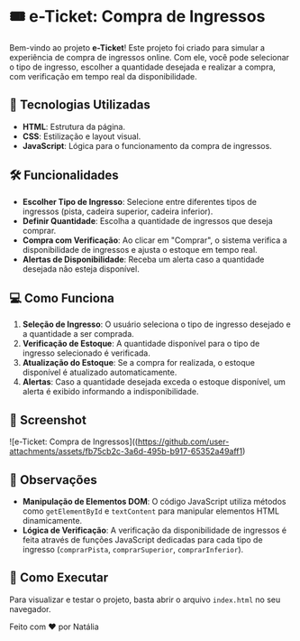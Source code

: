 # 🎟️ e-Ticket: Compra de Ingressos

Bem-vindo ao projeto **e-Ticket**! Este projeto foi criado para simular a experiência de compra de ingressos online. Com ele, você pode selecionar o tipo de ingresso, escolher a quantidade desejada e realizar a compra, com verificação em tempo real da disponibilidade.

## 🎨 Tecnologias Utilizadas

- **HTML**: Estrutura da página.
- **CSS**: Estilização e layout visual.
- **JavaScript**: Lógica para o funcionamento da compra de ingressos.

## 🛠️ Funcionalidades

- **Escolher Tipo de Ingresso**: Selecione entre diferentes tipos de ingressos (pista, cadeira superior, cadeira inferior).
- **Definir Quantidade**: Escolha a quantidade de ingressos que deseja comprar.
- **Compra com Verificação**: Ao clicar em "Comprar", o sistema verifica a disponibilidade de ingressos e ajusta o estoque em tempo real.
- **Alertas de Disponibilidade**: Receba um alerta caso a quantidade desejada não esteja disponível.

## 💻 Como Funciona

1. **Seleção de Ingresso**: O usuário seleciona o tipo de ingresso desejado e a quantidade a ser comprada.
2. **Verificação de Estoque**: A quantidade disponível para o tipo de ingresso selecionado é verificada.
3. **Atualização do Estoque**: Se a compra for realizada, o estoque disponível é atualizado automaticamente.
4. **Alertas**: Caso a quantidade desejada exceda o estoque disponível, um alerta é exibido informando a indisponibilidade.

## 📸 Screenshot

![e-Ticket: Compra de Ingressos]((https://github.com/user-attachments/assets/fb75cb2c-3a6d-495b-b917-65352a49aff1)

## 📝 Observações

- **Manipulação de Elementos DOM**: O código JavaScript utiliza métodos como `getElementById` e `textContent` para manipular elementos HTML dinamicamente.
- **Lógica de Verificação**: A verificação da disponibilidade de ingressos é feita através de funções JavaScript dedicadas para cada tipo de ingresso (`comprarPista`, `comprarSuperior`, `comprarInferior`).

## 🚀 Como Executar

Para visualizar e testar o projeto, basta abrir o arquivo `index.html` no seu navegador.

Feito com ❤️ por Natália
